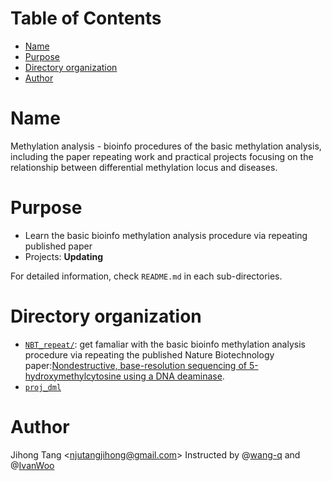 [TOC levels=1-3]: #

# Table of Contents
- [Name](#name)
- [Purpose](#purpose)
- [Directory organization](#directory-organization)
- [Author](#author)

# Name

Methylation analysis - bioinfo procedures of the basic methylation analysis, including the paper repeating work and practical projects focusing on the relationship between differential methylation locus and diseases.

# Purpose

* Learn the basic bioinfo methylation analysis procedure via repeating published paper
* Projects: **Updating**

For detailed information, check `README.md` in each sub-directories.

# Directory organization
* [`NBT_repeat/`](NBT_repeat/): get famaliar with the basic bioinfo methylation analysis procedure via repeating the published Nature Biotechnology paper:[Nondestructive, base-resolution sequencing of 5-hydroxymethylcytosine using a DNA deaminase](https://www.nature.com/articles/nbt.4204).
* [`proj_dml`](proj_dml/)


# Author 
Jihong Tang &lt;njutangjihong@gmail.com&gt;
Instructed by @[wang-q](https://github.com/wang-q) and @[IvanWoo](https://github.com/IvanWoo22)
